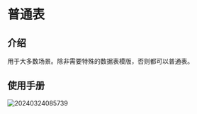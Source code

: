 # 普通表

<PluginInfo name="data-source-main"></PluginInfo>

## 介绍
用于大多数场景。除非需要特殊的数据表模版，否则都可以普通表。

## 使用手册

![20240324085739](https://nocobase-docs.oss-cn-beijing.aliyuncs.com/20240324085739.png)

